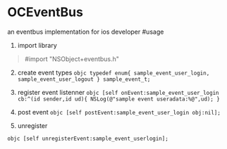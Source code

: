 # OCEventBus
an eventbus implementation for ios developer
#usage
1. import library
>#import "NSObject+eventbus.h"

2. create event types
``objc
typedef enum{
    sample_event_user_login,
    sample_event_user_logout
} sample_event_t;
``

3. register event listenner
``objc
[self onEvent:sample_event_user_login cb:^(id sender,id ud){
    NSLog(@"sample event useradata:%@",ud);
}
``
4. post event 
``objc
[self postEvent:sample_event_user_login obj:nil];
``
5. unregister

``objc
[self unregisterEvent:sample_event_userlogin];
``
